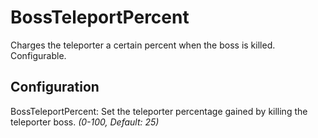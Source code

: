 # BossTeleportPercent
Charges the teleporter a certain percent when the boss is killed. Configurable.
## Configuration
BossTeleportPercent: Set the teleporter percentage gained by killing the teleporter boss. *(0-100, Default: 25)*
